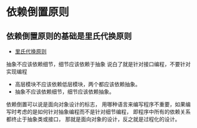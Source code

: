 # 依赖倒置原则

## 依赖倒置原则的基础是里氏代换原则

- [里氏代换原则](/liskov-substitution-principle.md)

抽象不应该依赖细节，细节应该依赖于抽象
说白了就是针对接口编程，不要针对实现编程

- 高层模块不应该依赖低层模块，两个都应该依赖抽象。
- 抽象不应该依赖细节，细节应该依赖抽象。

依赖倒置可以说是面向对象设计的标志，
用哪种语言来编写程序不重要，如果编写时考虑的是如何针对抽象编程而不是针对细节编程，
即程序中所有的依赖关系都终止于抽象类或接口，
那就是面向对象的设计，反之就是过程化的设计。